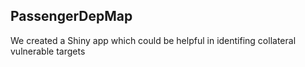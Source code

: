 ## PassengerDepMap

We created a Shiny app which could be helpful in identifing collateral vulnerable targets


